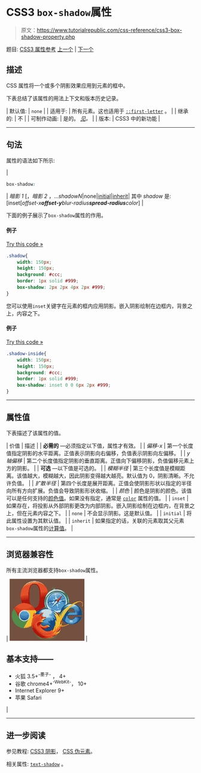 # CSS3 `box-shadow`属性

> 原文：<https://www.tutorialrepublic.com/css-reference/css3-box-shadow-property.php>

题目: [CSS3 属性参考](css3-properties.php) [上一个](css-bottom-property.php) | [下一个](css3-box-sizing-property.php)

## 描述

CSS 属性将一个或多个阴影效果应用到元素的框中。

下表总结了该属性的用法上下文和版本历史记录。

| 默认值: | `none` |
| 适用于: | 所有元素。这也适用于 [`::first-letter`](../css-tutorial/css-pseudo-elements.php#first-letter) 。 |
| 继承的: | 不 |
| 可制作动画: | 是的。 [*见*](css-animatable-properties.php)*。* |
| 版本: | CSS3 中的新功能 |

* * *

## 句法

属性的语法如下所示:

| 

```css
box-shadow: 
```

 | *暗影 1* [，*暗影 2* ，...*shadowN*&#124;none&#124;[initial](../definitions.php#initial)&#124;[inherit](../definitions.php#inherit)&#124;
其中 *shadow* 是: [inset[*offset-x**offset-y**blur-radius**spread-radius**color*] |

下面的例子展示了`box-shadow`属性的作用。

#### 例子

[Try this code »](../codelab.php?topic=css3&file=box-shadow-property "Try this code using online Editor")

```css
.shadow{
    width: 150px;
    height: 150px;
    background: #ccc;
    border: 1px solid #999;
    box-shadow: 2px 2px 4px 2px #999;
}
```

您可以使用`inset`关键字在元素的框内应用阴影。嵌入阴影绘制在边框内，背景之上，内容之下。

#### 例子

[Try this code »](../codelab.php?topic=css3&file=box-shadow-property "Try this code using online Editor")

```css
.shadow-inside{
    width: 150px;
    height: 150px;
    background: #ccc;
    border: 1px solid #999;
    box-shadow: inset 0 0 6px 2px #999;
}
```

* * *

## 属性值

下表描述了该属性的值。

| 价值 | 描述 |
| **必需的** —必须指定以下值，属性才有效。 |
| *偏移-x* | 第一个长度值指定阴影的水平距离。正值表示阴影向右偏移，负值表示阴影向左偏移。 |
| *y 轴偏移* | 第二个长度值指定阴影的垂直距离。正值向下偏移阴影，负值偏移元素上方的阴影。 |
| **可选** —以下值是可选的。 |
| *模糊半径* | 第三个长度值是模糊距离。该值越大，模糊越大，因此阴影变得越大越亮。默认值为 0，阴影清晰。不允许负值。 |
| *扩散半径* | 第四个长度是展开距离。正值会使阴影形状以指定的半径向所有方向扩展。负值会导致阴影形状收缩。 |
| *颜色* | 颜色是阴影的颜色。该值可以是任何支持的[颜色值](css-color-values.php)。如果没有指定，通常是 [`color`](css-color-property.php) 属性的值。 |
| `inset` | 如果存在，将投影从外部阴影更改为内部阴影。嵌入阴影绘制在边框内，在背景之上，但在元素内容之下。 |
| `none` | 不会显示阴影。这是默认值。 |
| `initial` | 将此属性设置为其默认值。 |
| `inherit` | 如果指定的话，关联的元素取其父元素`box-shadow`属性的[计算值](../definitions.php#computed-value)。 |

* * *

## 浏览器兼容性

所有主流浏览器都支持`box-shadow`属性。

| ![Browsers Icon](img/e9331123c77668c1832e541c2fca1002.png) | 

## 基本支持——

*   火狐 3.5+<sup class="badge">-墨子-</sup> ， 4+
*   谷歌 chrome4+<sup class="badge">-WebKit-</sup>， 10+
*   Internet Explorer 9+
*   苹果 Safari

 |

* * *

## 进一步阅读

参见教程: [CSS3 阴影](../css-tutorial/css3-drop-shadows.php)， [CSS 伪元素](../css-tutorial/css-pseudo-elements.php)。

相关属性: [`text-shadow`](css3-text-shadow-property.php) 。